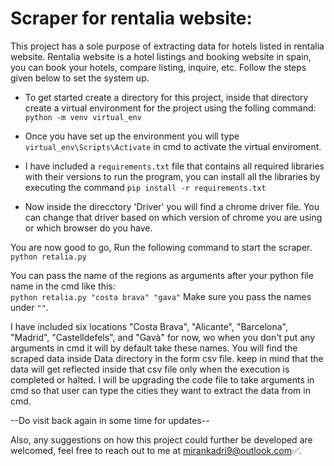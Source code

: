# Scraper for rentalia website:

This project has a sole purpose of extracting data for hotels listed in rentalia website. Rentalia website is a hotel listings and booking website in spain, you can book your hotels, compare listing, inquire, etc. Follow the steps given below to set the system up.

* To get started create a directory for this project, inside that directory create a virtual environment for the project using the folling command:   
  `python -m venv virtual_env`
  
* Once you have set up the environment you will type `virtual_env\Scripts\Activate` in cmd to activate the virtual enviroment. 
* I have included a `requirements.txt`  file that contains all required libraries with their versions to run the program, you can install all the libraries by executing the command `pip install -r requirements.txt`  
* Now inside the direcctory 'Driver' you will find a chrome driver file. You can change that driver based on which version of chrome you are using or which browser do you have.  

You are now good to go, Run the following command to start the scraper.  
`python retalia.py`  

You can pass the name of the regions as arguments after your python file name in the cmd like this:  
`python retalia.py "costa brava" "gava"` 
Make sure you pass the names under `""`.

I have included six locations "Costa Brava", "Alicante", "Barcelona", "Madrid", "Castelldefels", and "Gavà" for now, wo when you don't put any arguments in cmd it will by default take these names. 
You will find the scraped data inside Data directory in the form csv file. keep in mind that the data will get reflected inside that csv file only when the execution is completed or halted.
I will be upgrading the code file to take arguments in cmd so that user can type the cities they want to extract the data from in cmd.

--Do visit back again in some time for updates--

Also, any suggestions on how this project could further be developed are welcomed, feel free to reach out to me at mirankadri9@outlook.com✅.

 
